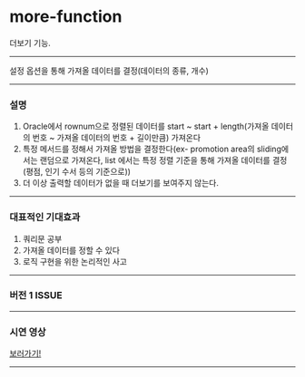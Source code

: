 # more-function
더보기 기능.

----------
설정 옵션을 통해 가져올 데이터를 결정(데이터의 종류, 개수)

-----------

### 설명
1. Oracle에서 rownum으로 정렬된 데이터를 start ~ start + length(가져올 데이터의 번호 ~ 가져올 데이터의 번호 + 길이만큼) 가져온다
2. 특정 메서드를 정해서 가져올 방법을 결정한다(ex- promotion area의 sliding에서는 랜덤으로 가져온다, list 에서는 특정 정렬 기준을
통해 가져올 데이터를 결정(평점, 인기 수서 등의 기준으로))
3. 더 이상 출력할 데이터가 없을 때 더보기를 보여주지 않는다.
------------

### 대표적인 기대효과
1. 쿼리문 공부
2. 가져올 데이터를 정할 수 있다
3. 로직 구현을 위한 논리적인 사고
---------------

### 버전 1 ISSUE
--------------

### 시연 영상

[보러가기!][link]

[link]: https://www.youtube.com/watch?v=Y2XGt0XlSKE "Go more-function!!"

-------------

